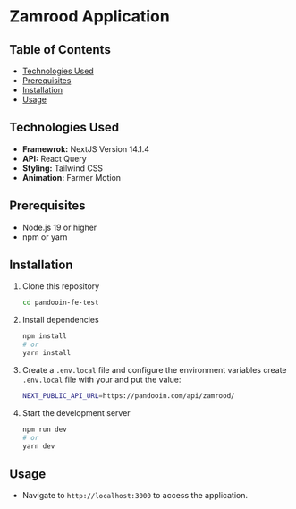 # Zamrood Application

## Table of Contents

- [Technologies Used](#technologies-used)
- [Prerequisites](#prerequisites)
- [Installation](#installation)
- [Usage](#usage)

## Technologies Used

- **Framewrok:** NextJS Version 14.1.4
- **API:** React Query
- **Styling:** Tailwind CSS
- **Animation:** Farmer Motion


## Prerequisites

- Node.js 19 or higher
- npm or yarn

## Installation

1. Clone this repository
    ```bash
    cd pandooin-fe-test
    ```

2. Install dependencies
    ```bash
    npm install
    # or
    yarn install
    ```

3. Create a `.env.local` file and configure the environment variables
   create `.env.local` file with your and put the value:
      ```bash
   NEXT_PUBLIC_API_URL=https://pandooin.com/api/zamrood/
    ```

5. Start the development server
    ```bash
    npm run dev
    # or
    yarn dev
    ```

## Usage

- Navigate to `http://localhost:3000` to access the application.
